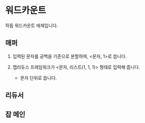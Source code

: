 # 워드카운트
하둡 워드카운트 에제입니다.

## 매퍼
1. 입력된 문자를 공백을 기준으로 분할하여, <문자, 1>로 씁니다. 

2. 맵리듀스 프레임워크가 <문자, 리스트(1, 1, 1)> 형태로 입력해 줍니다. 
	- 문자 단위로 씁니다. 

## 리듀서 


## 잡 메인 

